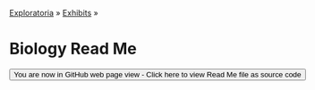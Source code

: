 [Exploratoria]( http://exploratoria.github.io ) &raquo; [Exhibits]( http://exploratoria.github.io/exhibits/ ) &raquo;

Biology Read Me
====

<span style="display: none"> [You are now in GitHub source code view - Click here to view Read Me file as a web page]( http://exploratoria.github.io/exhibits/biology/index.html 'View file as a web page' ) </span>
<input type=button value="You are now in GitHub web page view - Click here to view Read Me file as source code" onclick="window.location.href='https://github.com/exploratoria/exploratoria.github.io/tree/master/exhibits/biology/'" />


